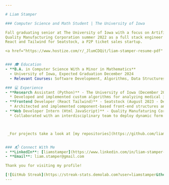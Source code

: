 ```yaml
---

# Liam Stamper

### Computer Science and Math Student | The University of Iowa

Fall graduating senior at The University of Iowa with a focus on Artificial Intelligence and Machine Learning. Previously interned at
Quality Manufacturing Corporation summer 2022 as a full stack engineer and in 2023 built and integrated frontend components in
React and Tailwind for Seatstock, a P2P ticket sales startup. 

<a href="https://www.hostize.com/r/_JlumCDQit/liam-stamper-resume-pdf" target="_blank">Liam-Stamper-Resume</a>


### 🎓 Education
- **B.A. in Computer Science With a Minor in Mathematics**
  - University of Iowa, Expected Graduation December 2024
  - Relevant Courses: Software Development, Algorithms, Data Structures, Calculus I-III, Matrix/Linear Algebra, Mathematics of Machine Learing, Numerical Analysis 

### 💻 Experience
- **Research Assistant (Python)** - The University of Iowa (December 2024 - Present)
  * Developed and implemented custom algorithms for analyzing medical imaging, significantly enhancing data processing speed
- **Frontend Developer (React Tailwind)** - Seatstock (August 2023 - December 2023)
  * Architected and implemented component-based front-end structures and custom hooks, optimizing load times and overall performance
- **Web Developer Intern (Html JavaScript)** - Quality Manufaturing Corporation (Summer 2022)
  * Collaborated with an interdisciplinary team to deploy dynamic form applications, digitizing part requests and streamlining workflow processes



 _For projects take a look at [my repositories](https://github.com/liamstamper?tab=repositories)._


### 📬 Connect With Me
- **LinkedIn**: [liamstamper](https://www.linkedin.com/in/liam-stamper-96057829b/)
- **Email**: liam.stamper@gmail.com

Thank you for visiting my profile!

[![GitHub Streak](https://streak-stats.demolab.com?user=liamstamper&theme=soft-green)](https://git.io/streak-stats)
---
```

